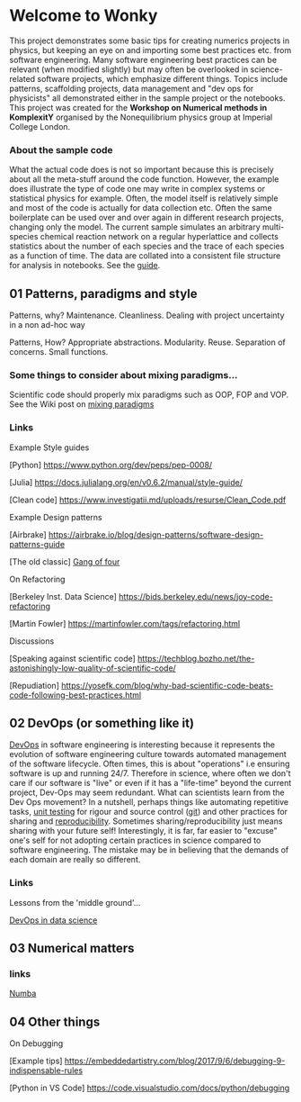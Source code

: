 # Welcome to Wonky

This project demonstrates some basic tips for creating numerics projects in physics, but keeping an eye on and importing some best practices etc. from software engineering. 
Many software engineering best practices can be relevant (when modified slightly) but may often be overlooked in science-related software projects, which emphasize different things. Topics include patterns, scaffolding projects, data management and "dev ops for physicists" all demonstrated either in the sample project or the notebooks.
This project was created for the __Workshop on Numerical methods in KomplexitY__ organised by the Nonequilibrium physics group at Imperial College London.

### About the sample code
What the actual code does is not so important because this is precisely about all the meta-stuff around the code function. However, the example does illustrate the type of code one may write in complex systems or statistical physics for example. Often, the model itself is relatively simple and most of the code is actually for data collection etc. Often the same boilerplate can be used over and over again in different research projects, changing only the model. The current sample simulates an arbitrary multi-species chemical reaction network on a regular hyperlattice and collects statistics about the number of each species and the trace of each species as a function of time. The data are collated into a consistent file structure for analysis in notebooks. See the [guide](https://github.com/sirsh/wonky/blob/master/guide.ipynb).

## 01 Patterns, paradigms and style
Patterns, why? Maintenance. Cleanliness. Dealing with project uncertainty in a non ad-hoc way

Patterns, How? Appropriate abstractions. Modularity. Reuse. Separation of concerns. Small functions. 

### Some things to consider about mixing paradigms...

Scientific code should properly mix paradigms such as OOP, FOP and VOP. See the Wiki post on [mixing paradigms](https://github.com/sirsh/wonky/wiki/Mixing-Paradigms)

### Links

Example Style guides

[Python] https://www.python.org/dev/peps/pep-0008/

[Julia] https://docs.julialang.org/en/v0.6.2/manual/style-guide/

[Clean code] https://www.investigatii.md/uploads/resurse/Clean_Code.pdf

Example Design patterns 

[Airbrake] https://airbrake.io/blog/design-patterns/software-design-patterns-guide

[The old classic] [Gang of four](https://www.amazon.co.uk/Design-Patterns-Object-Oriented-Addison-Wesley-Professional-ebook/dp/B000SEIBB8 )

On Refactoring 

[Berkeley Inst. Data Science] https://bids.berkeley.edu/news/joy-code-refactoring

[Martin Fowler] https://martinfowler.com/tags/refactoring.html

Discussions

[Speaking against scientific code] https://techblog.bozho.net/the-astonishingly-low-quality-of-scientific-code/

[Repudiation] https://yosefk.com/blog/why-bad-scientific-code-beats-code-following-best-practices.html


## 02 DevOps (or something like it)
[DevOps](https://en.wikipedia.org/wiki/DevOps) in software engineering is interesting because it represents the evolution of software engineering culture towards automated management of the software lifecycle. Often times, this is about "operations" i.e ensuring software is up and running 24/7. Therefore in science, where often we don't care if our software is "live" or even if it has a "life-time" beyond the current project, Dev-Ops may seem redundant. What can scientists learn from the Dev Ops movement? In a nutshell, perhaps things like automating repetitive tasks,  [unit testing](https://en.wikipedia.org/wiki/Test-driven_development) for rigour and source control ([git](https://en.wikipedia.org/wiki/Git)) and other practices for sharing and [reproducibility](https://en.wikipedia.org/wiki/Reproducibility). Sometimes sharing/reproducibility just means sharing with your future self! Interestingly, it is far, far easier to "excuse" one's self for not adopting certain practices in science compared to software engineering. The mistake may be in believing that the demands of each domain are really so different.

### Links

Lessons from the 'middle ground'...

[DevOps in data science](https://redmonk.com/dberkholz/2012/11/06/what-can-data-scientists-learn-from-devops/)


## 03 Numerical matters

### links

[Numba](https://numba.pydata.org/)

## 04 Other things

On Debugging

[Example tips] https://embeddedartistry.com/blog/2017/9/6/debugging-9-indispensable-rules

[Python in VS Code] https://code.visualstudio.com/docs/python/debugging
